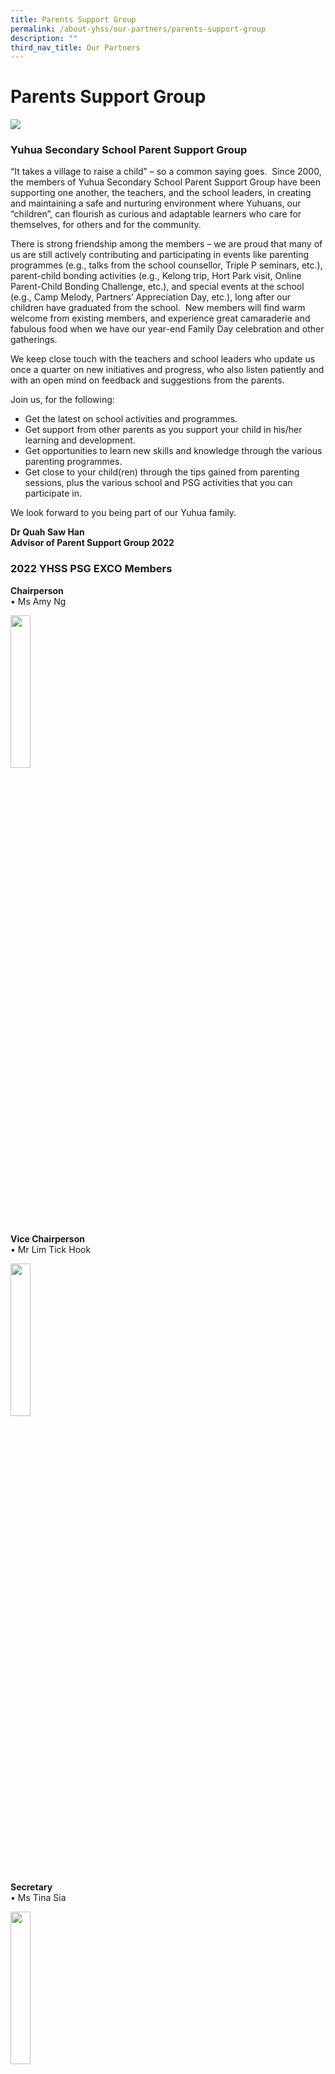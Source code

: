 ```yaml
---
title: Parents Support Group
permalink: /about-yhss/our-partners/parents-support-group
description: ""
third_nav_title: Our Partners
---
```

# **Parents Support Group**

![](/images/PSG%20Group%20Photo.jpeg)

### Yuhua Secondary School Parent Support Group

“It takes a village to raise a child” – so a common saying goes.  Since 2000, the members of Yuhua Secondary School Parent Support Group have been supporting one another, the teachers, and the school leaders, in creating and maintaining a safe and nurturing environment where Yuhuans, our “children”, can flourish as curious and adaptable learners who care for themselves, for others and for the community.  

There is strong friendship among the members – we are proud that many of us are still actively contributing and participating in events like parenting programmes (e.g., talks from the school counsellor, Triple P seminars, etc.), parent-child bonding activities (e.g., Kelong trip, Hort Park visit, Online Parent-Child Bonding Challenge, etc.), and special events at the school (e.g., Camp Melody, Partners’ Appreciation Day, etc.), long after our children have graduated from the school.  New members will find warm welcome from existing members, and experience great camaraderie and fabulous food when we have our year-end Family Day celebration and other gatherings.

We keep close touch with the teachers and school leaders who update us once a quarter on new initiatives and progress, who also listen patiently and with an open mind on feedback and suggestions from the parents.

  

Join us, for the following:

* Get the latest on school activities and programmes.
* Get support from other parents as you support your child in his/her learning and development.
* Get opportunities to learn new skills and knowledge through the various parenting programmes.
* Get close to your child(ren) through the tips gained from parenting sessions, plus the various school and PSG activities that you can participate in.

We look forward to you being part of our Yuhua family.   

**Dr Quah Saw Han**   
**Advisor of Parent Support Group 2022**

### 2022 YHSS PSG EXCO Members

**Chairperson**  
• Ms Amy Ng

<img src="/images/Amy.jpeg" 
     style="width:25%">

**Vice Chairperson**    
• Mr Lim Tick Hook

<img src="/images/Lim%20Tick%20Hook.jpeg" 
     style="width:25%">

**Secretary**  
• Ms Tina Sia

<img src="/images/Tina.jpeg" 
     style="width:25%">

**Events Coordinator**  
• Mr Gregory Poo

<img src="/images/Gregory.jpeg" 
     style="width:25%">


**Advisor**    
• Dr Quah Saw Han

<img src="/images/Saw%20Han.jpeg" 
     style="width:25%">

### PSG Gallery

##### Career Guidance sharing 2014 by parent-support group members

![](/images/cce28d6d3_64918.jpg)

![](/images/9d5e1c1b1_64919.jpg)

![](/images/c4dbd2b39_64920.jpg)

##### Effective Parenting Style Workshop

![](/images/410494a30_64922.jpg)

##### Family bonding adventure & activity

![](/images/ec52ebb72_64924.jpg)

![](/images/d85eed3bf_64925.jpg)





### Sign up for Parent Support Group

Fill in the form [here](https://form.gov.sg/61c8f7732efd780012552976).